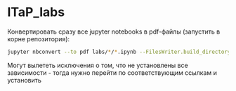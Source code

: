 # ITaP_labs
Конвертировать сразу все jupyter notebooks в pdf-файлы (запустить в корне репозитория):
```sh
jupyter nbconvert --to pdf labs/*/*.ipynb --FilesWriter.build_directory=labs/export_jupyter
```
Могут вылететь исключения о том, что не установлены все зависимости - тогда нужно перейти по соответствующим ссылкам и установить

